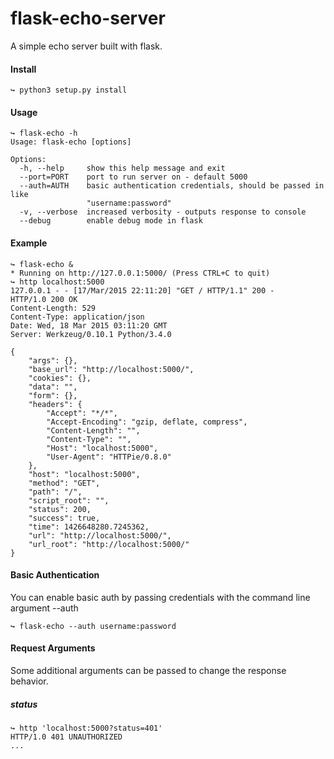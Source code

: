 # flask-echo-server

A simple echo server built with flask.

#### Install
```
↪ python3 setup.py install
```

#### Usage
```
↪ flask-echo -h
Usage: flask-echo [options]

Options:
  -h, --help     show this help message and exit
  --port=PORT    port to run server on - default 5000
  --auth=AUTH    basic authentication credentials, should be passed in like
                 "username:password"
  -v, --verbose  increased verbosity - outputs response to console
  --debug        enable debug mode in flask
```

#### Example
```
↪ flask-echo &
* Running on http://127.0.0.1:5000/ (Press CTRL+C to quit)
↪ http localhost:5000
127.0.0.1 - - [17/Mar/2015 22:11:20] "GET / HTTP/1.1" 200 -
HTTP/1.0 200 OK
Content-Length: 529
Content-Type: application/json
Date: Wed, 18 Mar 2015 03:11:20 GMT
Server: Werkzeug/0.10.1 Python/3.4.0

{
    "args": {},
    "base_url": "http://localhost:5000/",
    "cookies": {},
    "data": "",
    "form": {},
    "headers": {
        "Accept": "*/*",
        "Accept-Encoding": "gzip, deflate, compress",
        "Content-Length": "",
        "Content-Type": "",
        "Host": "localhost:5000",
        "User-Agent": "HTTPie/0.8.0"
    },
    "host": "localhost:5000",
    "method": "GET",
    "path": "/",
    "script_root": "",
    "status": 200,
    "success": true,
    "time": 1426648280.7245362,
    "url": "http://localhost:5000/",
    "url_root": "http://localhost:5000/"
}
```

#### Basic Authentication
You can enable basic auth by passing credentials with the command line argument --auth
```
↪ flask-echo --auth username:password
```

#### Request Arguments
Some additional arguments can be passed to change the response behavior.

##### status
```
↪ http 'localhost:5000?status=401'
HTTP/1.0 401 UNAUTHORIZED
...
```

